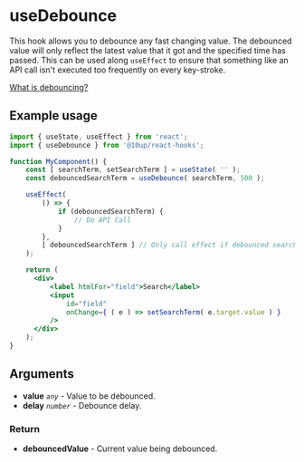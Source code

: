 # useDebounce

This hook allows you to debounce any fast changing value. The debounced value will only reflect the latest value that it got and the specified time has passed. This can be used along `useEffect` to ensure that something like an API call isn't executed too frequently on every key-stroke.

[What is debouncing?](https://css-tricks.com/the-difference-between-throttling-and-debouncing/#debouncing-enforces-that-a-function-not-be-called-again-until-a-certain-amount-of-time-has-passed-without-it-being-called-as-in-execute-this-function-only-if-100-milliseconds-have-passed-witho)

## Example usage

```jsx
import { useState, useEffect } from 'react';
import { useDebounce } from '@10up/react-hooks';

function MyComponent() {
    const [ searchTerm, setSearchTerm ] = useState( '' );
    const debouncedSearchTerm = useDebounce( searchTerm, 500 );

    useEffect(
        () => {
            if (debouncedSearchTerm) {
                // Do API Call
            }
        },
        [ debouncedSearchTerm ] // Only call effect if debounced search term changes
    );

    return (
      <div>
          <label htmlFor="field">Search</label>
          <input
              id="field"
              onChange={ ( e ) => setSearchTerm( e.target.value ) }
          />
      </div>
    );
}
```

## Arguments

* **value** _`any`_ - Value to be debounced.
* **delay** _`number`_ - Debounce delay.

### Return

* **debouncedValue** - Current value being debounced.
